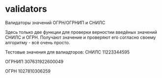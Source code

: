 # validators
Валидаторы значений ОГРН/ОГРНИП и СНИЛС

Здесь только две функции для проверки верностии введёных значений СНИЛС и ОГРН. Получают значение и проверяют его согласно своему алгоритму - всё очень просто. 

Тестовые значения для валиадторов:
СНИЛС 11223344595

ОГРНИП 307631922600049

ОГРН 1027810306259
